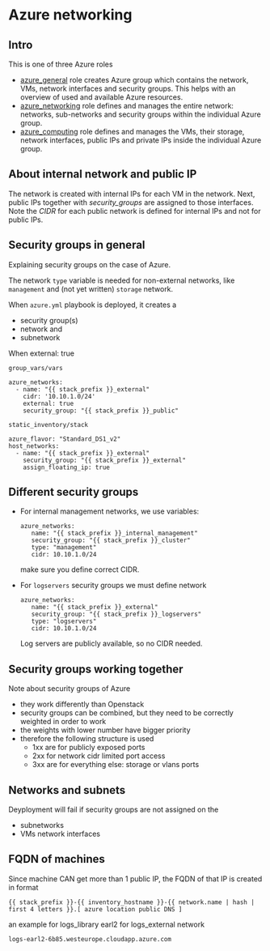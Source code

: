 # Azure networking

## Intro

This is one of three Azure roles

 - [azure_general](../azure_general/README.md) role creates Azure group which contains the network, VMs, network interfaces and security groups. This helps with an overview of used and available Azure resources.
 - [azure_networking](../azure_networking/README.md) role defines and manages the entire network: networks, sub-networks and security groups within the individual Azure group.
 - [azure_computing](../azure_computing/README.md) role defines and manages the VMs, their storage, network interfaces, public IPs and private IPs inside the individual Azure group.


## About internal network and public IP

The network is created with internal IPs for each VM in the network.
Next, public IPs together with _security_groups_ are assigned to those interfaces.
Note the _CIDR_ for each public network is defined for internal IPs and not for public IPs.

## Security groups in general

Explaining security groups on the case of Azure.

The network `type` variable is needed for non-external networks, like `management`
and (not yet written) `storage` network.

When `azure.yml` playbook is deployed, it creates a
 - security group(s)
 - network and
 - subnetwork

When external: true

`group_vars/vars`
```
azure_networks:
  - name: "{{ stack_prefix }}_external"
    cidr: '10.10.1.0/24'
    external: true
    security_group: "{{ stack_prefix }}_public"
```

`static_inventory/stack`

```
azure_flavor: "Standard_DS1_v2"
host_networks:
  - name: "{{ stack_prefix }}_external"
    security_group: "{{ stack_prefix }}_external"
    assign_floating_ip: true
```

## Different security groups

 - For internal management networks, we use variables:

    ```
    azure_networks:
       name: "{{ stack_prefix }}_internal_management"
       security_group: "{{ stack_prefix }}_cluster"
       type: "management"
       cidr: 10.10.1.0/24
    ```

   make sure you define correct CIDR.

 - For `logservers` security groups we must define network

    ```
    azure_networks:
       name: "{{ stack_prefix }}_external"
       security_group: "{{ stack_prefix }}_logservers"
       type: "logservers"
       cidr: 10.10.1.0/24
    ```
    Log servers are publicly available, so no CIDR needed.

## Security groups working together

Note about security groups of Azure
 - they work differently than Openstack
 - security groups can be combined, but they need to be correctly weighted in order to work
 - the weights with lower number have bigger priority
 - therefore the following structure is used
    - 1xx are for publicly exposed ports
    - 2xx for network cidr limited port access
    - 3xx are for everything else: storage or vlans ports

## Networks and subnets

Deyployment will fail if security groups are not assigned on the
 - subnetworks
 - VMs network interfaces

## FQDN of machines

Since machine CAN get more than 1 public IP, the FQDN of that IP is created in format

`{{ stack_prefix }}-{{ inventory_hostname }}-{{ network.name | hash | first 4 letters }}.[ azure location public DNS ]`

an example for logs_library earl2 for logs_external network

`logs-earl2-6b85.westeurope.cloudapp.azure.com`

